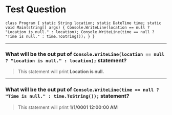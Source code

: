 # Test Question #

`
class Program
{
	static String location;
    static DateTime time;
    static void Main(string[] args)
    {
        Console.WriteLine(location == null ? "Location is null." : location);
        Console.WriteLine(time == null ? "Time is null." : time.ToString());
    }
}
`


---
### What will be the out put of `Console.WriteLine(location == null ? "Location is null." : location);` statement? ###
> This statement will print __Location is null.__


---
### What will be the out put of `Console.WriteLine(time == null ? "Time is null." : time.ToString());` statement? ###
> This statement will print __1/1/0001 12:00:00 AM__